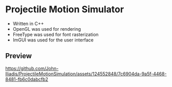 # Projectile Motion Simulator

- Written in C++
- OpenGL was used for rendering
- FreeType was used for font rasterization
- ImGUI was used for the user interface

## Preview

https://github.com/John-Iliadis/ProjectileMotionSimulation/assets/124552848/7c6904da-9a5f-4468-8481-fb6c0dabcfb2
